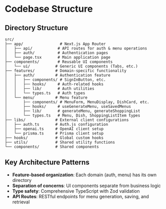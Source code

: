 # Codebase Structure

## Directory Structure

```
src/
├── app/                # Next.js App Router
│   ├── api/           # API routes for auth & menu operations
│   ├── auth/          # Authentication pages
│   └── page.tsx       # Main application page
├── components/        # Reusable UI components
│   └── ui/           # Generic UI components (Tabs, etc.)
├── features/         # Domain-specific functionality
│   ├── auth/         # Authentication feature
│   │   ├── components/ # SignInButton, etc.
│   │   ├── hooks/     # Auth-related hooks
│   │   ├── lib/       # Auth utilities
│   │   └── types.ts   # Auth types
│   └── menu/         # Menu feature
│       ├── components/ # MenuForm, MenuDisplay, DishCard, etc.
│       ├── hooks/     # useGenerateMenu, useSavedMenus
│       ├── lib/       # generateMenu, generateShoppingList
│       └── types.ts   # Menu, Dish, ShoppingListItem types
├── libs/             # External client configurations
│   ├── auth.ts       # Auth.js configuration
│   ├── openai.ts     # OpenAI client setup
│   └── prisma.ts     # Prisma client setup
├── hooks/            # Global custom hooks
├── utils/            # Shared utility functions
└── components/       # Shared components
```

## Key Architecture Patterns

- **Feature-based organization**: Each domain (auth, menu) has its own directory
- **Separation of concerns**: UI components separate from business logic
- **Type safety**: Comprehensive TypeScript with Zod validation
- **API Routes**: RESTful endpoints for menu generation, saving, and retrieval
